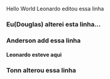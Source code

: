 Hello World
Leonardo editou essa linha

### Eu(Douglas) alterei esta linha...

### Anderson add essa linha

#### Leonardo esteve aqui

### Tonn alterou essa linha